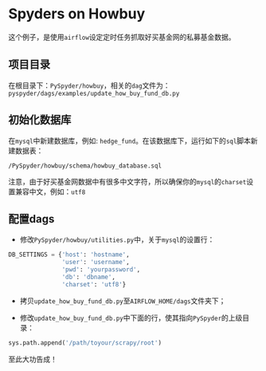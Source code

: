 # Spyders on Howbuy 

这个例子，是使用``airflow``设定定时任务抓取好买基金网的私募基金数据。

## 项目目录

在根目录下：``PySpyder/howbuy``，相关的``dag``文件为：``pyspyder/dags/examples/update_how_buy_fund_db.py``

## 初始化数据库

在``mysql``中新建数据库，例如: ``hedge_fund``。在该数据库下，运行如下的``sql``脚本新建数据表：

```
/PySpyder/howbuy/schema/howbuy_database.sql
```

注意，由于好买基金网数据中有很多中文字符，所以确保你的``mysql``的``charset``设置兼容中文，例如：``utf8``

## 配置dags

* 修改``PySpyder/howbuy/utilities.py``中，关于``mysql``的设置行：

```python
DB_SETTINGS = {'host': 'hostname',
               'user': 'username',
               'pwd': 'yourpassword',
               'db': 'dbname',
               'charset': 'utf8'}
```

* 拷贝``update_how_buy_fund_db.py``至``AIRFLOW_HOME/dags``文件夹下；

* 修改``update_how_buy_fund_db.py``中下面的行，使其指向``PySpyder``的上级目录：

```python
sys.path.append('/path/toyour/scrapy/root')
```

至此大功告成！